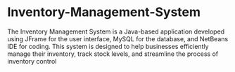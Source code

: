 # Inventory-Management-System
The Inventory Management System is a Java-based application developed using JFrame for the user interface, MySQL for the database, and NetBeans IDE for coding. This system is designed to help businesses efficiently manage their inventory, track stock levels, and streamline the process of inventory control
